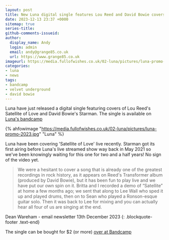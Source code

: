 ```yaml
---
layout: post
title: New Luna digital single features Lou Reed and David Bowie covers
date: 2023-12-13 23:37 +0000
sitemap: true
series-title:
github-comments-issueid:
author:
  display_name: Andy
  login: admin
  email: andy@grange85.co.uk
  url: https://www.grange85.co.uk
imageurl: https://media.fullofwishes.co.uk/02-luna/pictures/luna-promo-2023.jpg
categories:
- luna
- news
tags:
- bandcamp
- velvet underground
- david bowie
---
```

Luna have just released a digital single featuring covers of Lou Reed's Satellite of Love and David Bowie's Starman. The single is available on [Luna's bandcamp](https://luna.bandcamp.com/album/satellite-of-love)

{% ahfowimage "https://media.fullofwishes.co.uk/02-luna/pictures/luna-promo-2023.jpg" "Luna" %}

Luna have been covering 'Satellite of Love' live recently. Starman got its first airing before Luna's live streamed show way back in May 2021 so we've been knowingly waiting for this one for two and a half years! No sign of the video yet.

>  We were a hesitant to cover a song that is already one of the greatest recordings in rock history, as it appears on Reed's Transformer album (produced by David Bowie), but it has been fun to play live and we have put our own spin on it. Britta and I recorded a demo of “Satellite” at home a few months ago; we sent that along to Lee Wall who sped it up and played drums, then on to Sean who played a Ronson-esque guitar solo. Then it was back to Lee for mixing and you can actually hear all four of us are singing at the end. 

Dean Wareham - email newsletter 13th December 2023
{: .blockquote-footer .text-end}

The single can be bought for $2 (or more) [over at Bandcamp](https://luna.bandcamp.com/album/satellite-of-love) 
